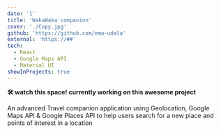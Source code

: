 ```yaml
---
date: '1'
title: 'WakaWaka companion'
cover: './Copy.jpg'
github: 'https://github.com/ema-udala'
external: 'https://##'
tech:
  - React
  - Google Maps API
  - Material UI
showInProjects: true
---
```


**🛠 watch this space! currently working on this awesome project**

An advanced Travel companion application using Geolocation, 
Google Maps API & Google Places API to help users search for a new place and points of interest in a location
